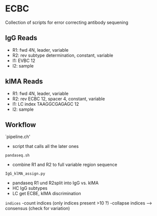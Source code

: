 # ECBC
Collection of scripts for error correcting antibody sequening

## IgG Reads
- R1: fwd 4N, leader, variable
- R2: rev subtype determination, constant, variable
- I1: EVBC 12
- I2: sample

## klMA Reads
- R1: fwd 4N, leader, variable
- R2: rev ECBC 12, spacer 4, constant, variable
- I1: LC index TAAGGCGAGAGC 12
- I2: sample

## Workflow

`pipeline.ch'
- script that calls all the later ones

`pandaseq.sh`
- combine R1 and R2 to full variable region sequence

`IgG_klMA_assign.py`
- pandaseq R1 und R2split into IgG vs. klMA
- HC IgG subtypes
- LC get ECBE, klMA discrimination

`indices`
-count indices (only indices present >10 ?)
-collapse indices —> consensus (check for variation)
